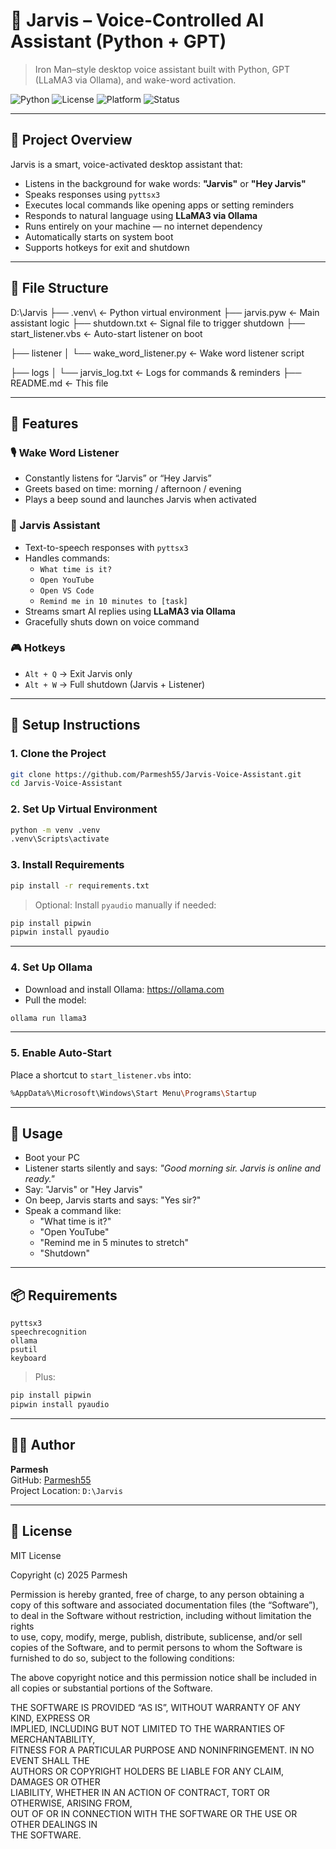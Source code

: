 # 🧠 Jarvis – Voice-Controlled AI Assistant (Python + GPT)

> Iron Man–style desktop voice assistant built with Python, GPT (LLaMA3 via Ollama), and wake-word activation.

![Python](https://img.shields.io/badge/Python-3.10+-blue?logo=python)
![License](https://img.shields.io/badge/License-MIT-green)
![Platform](https://img.shields.io/badge/Platform-Windows-lightgrey)
![Status](https://img.shields.io/badge/Status-Working-brightgreen)

---

## 🎯 Project Overview

Jarvis is a smart, voice-activated desktop assistant that:
- Listens in the background for wake words: **"Jarvis"** or **"Hey Jarvis"**
- Speaks responses using `pyttsx3`
- Executes local commands like opening apps or setting reminders
- Responds to natural language using **LLaMA3 via Ollama**
- Runs entirely on your machine — no internet dependency
- Automatically starts on system boot
- Supports hotkeys for exit and shutdown

---

## 📁 File Structure

D:\Jarvis
├── .venv\ ← Python virtual environment
├── jarvis.pyw ← Main assistant logic
├── shutdown.txt ← Signal file to trigger shutdown
├── start_listener.vbs ← Auto-start listener on boot

├── listener
│   └── wake_word_listener.py ← Wake word listener script

├── logs
│   └── jarvis_log.txt ← Logs for commands & reminders
├── README.md ← This file

---

## 🔧 Features

### 🎙 Wake Word Listener
- Constantly listens for “Jarvis” or “Hey Jarvis”
- Greets based on time: morning / afternoon / evening
- Plays a beep sound and launches Jarvis when activated

### 🤖 Jarvis Assistant
- Text-to-speech responses with `pyttsx3`
- Handles commands:
  - `What time is it?`
  - `Open YouTube`
  - `Open VS Code`
  - `Remind me in 10 minutes to [task]`
- Streams smart AI replies using **LLaMA3 via Ollama**
- Gracefully shuts down on voice command

### 🎮 Hotkeys
- `Alt + Q` → Exit Jarvis only  
- `Alt + W` → Full shutdown (Jarvis + Listener)

---

## 🚀 Setup Instructions

### 1. Clone the Project

```bash
git clone https://github.com/Parmesh55/Jarvis-Voice-Assistant.git
cd Jarvis-Voice-Assistant
```

### 2. Set Up Virtual Environment

```bash
python -m venv .venv
.venv\Scripts\activate
```

### 3. Install Requirements

```bash
pip install -r requirements.txt
```

> Optional: Install `pyaudio` manually if needed:
```bash
pip install pipwin
pipwin install pyaudio
```

---

### 4. Set Up Ollama

- Download and install Ollama: https://ollama.com
- Pull the model:
```bash
ollama run llama3
```

---

### 5. Enable Auto-Start

Place a shortcut to `start_listener.vbs` into:
```bash
%AppData%\Microsoft\Windows\Start Menu\Programs\Startup
```

---

## 🧪 Usage

- Boot your PC
- Listener starts silently and says:
  _"Good morning sir. Jarvis is online and ready."_
- Say: "Jarvis" or "Hey Jarvis"
- On beep, Jarvis starts and says: "Yes sir?"
- Speak a command like:
  - "What time is it?"
  - "Open YouTube"
  - "Remind me in 5 minutes to stretch"
  - "Shutdown"

---

## 📦 Requirements

```
pyttsx3
speechrecognition
ollama
psutil
keyboard
```

> Plus:
```bash
pip install pipwin
pipwin install pyaudio
```

---

## 🧑‍💻 Author

**Parmesh**  
GitHub: [Parmesh55](https://github.com/Parmesh55)  
Project Location: `D:\Jarvis`

---

## 📝 License

MIT License

Copyright (c) 2025 Parmesh

Permission is hereby granted, free of charge, to any person obtaining a copy
of this software and associated documentation files (the “Software”), to deal
in the Software without restriction, including without limitation the rights  
to use, copy, modify, merge, publish, distribute, sublicense, and/or sell  
copies of the Software, and to permit persons to whom the Software is  
furnished to do so, subject to the following conditions:

The above copyright notice and this permission notice shall be included in  
all copies or substantial portions of the Software.

THE SOFTWARE IS PROVIDED “AS IS”, WITHOUT WARRANTY OF ANY KIND, EXPRESS OR  
IMPLIED, INCLUDING BUT NOT LIMITED TO THE WARRANTIES OF MERCHANTABILITY,  
FITNESS FOR A PARTICULAR PURPOSE AND NONINFRINGEMENT. IN NO EVENT SHALL THE  
AUTHORS OR COPYRIGHT HOLDERS BE LIABLE FOR ANY CLAIM, DAMAGES OR OTHER  
LIABILITY, WHETHER IN AN ACTION OF CONTRACT, TORT OR OTHERWISE, ARISING FROM,  
OUT OF OR IN CONNECTION WITH THE SOFTWARE OR THE USE OR OTHER DEALINGS IN  
THE SOFTWARE.
